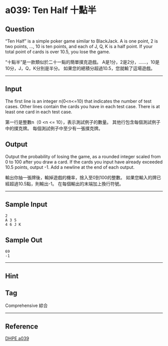 # a039: Ten Half 十點半

## Question
“Ten Half” is a simple poker game similar to BlackJack. A is one point, 2 is two points, …, 10 is ten points, and each of J, Q, K is a half point. If your total point of cards is over 10.5, you lose the game.

“十點半”是一款類似於二十一點的簡單撲克遊戲。 A是1分，2是2分，......，10是10分，J，Q，K分別是半分。 如果您的總積分超過10.5，您就輸了這場遊戲。

---

## Input
The first line is an integer n(0<n<=10) that indicates the number of test cases. Other lines contain the cards you have in each test case. There is at least one card in each test case.

第一行是整數n（0 <n <= 10），表示測試例子的數量。 其他行包含每個測試例子中的撲克牌。 每個測試例子中至少有一張撲克牌。

## Output
Output the probability of losing the game, as a rounded integer scaled from 0 to 100 after you draw a card. If the cards you input have already exceeded 10.5 points, output -1. Add a newline at the end of each output.

輸出你抽一張牌後，輸掉遊戲的機率，捨入至0到100的整數。 如果您輸入的牌已經超過10.5點，則輸出-1。 在每個輸出的末端加上換行符號。

---

## Sample Input
```
2
A 3 5
4 6 J K
```

## Sample Out
```
69
-1
```

---

## Hint

## Tag
Comprehensive 綜合

---
## Reference
[DHPE a039](http://134.208.12.72/ShowProblem?problemid=a039)